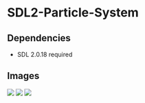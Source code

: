 # SDL2-Particle-System
## Dependencies
- SDL 2.0.18 required

## Images
<img src="assets/prints/image_1.pmg"/>
<img src="assets/prints/image_2.pmg"/>
<img src="assets/prints/image_3.pmg"/>
